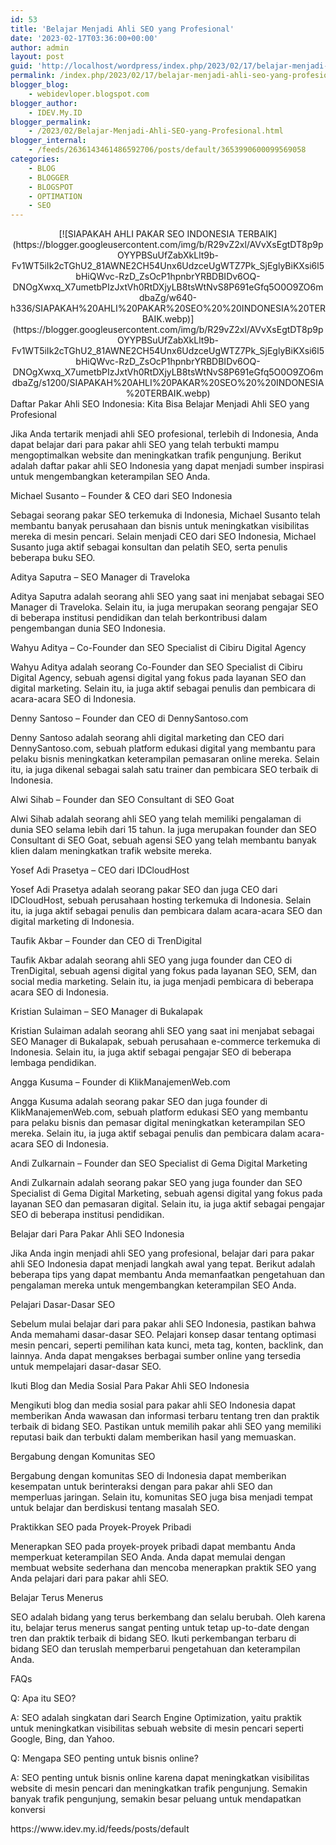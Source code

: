```yaml
---
id: 53
title: 'Belajar Menjadi Ahli SEO yang Profesional'
date: '2023-02-17T03:36:00+00:00'
author: admin
layout: post
guid: 'http://localhost/wordpress/index.php/2023/02/17/belajar-menjadi-ahli-seo-yang-profesional/'
permalink: /index.php/2023/02/17/belajar-menjadi-ahli-seo-yang-profesional/
blogger_blog:
    - webidevloper.blogspot.com
blogger_author:
    - IDEV.My.ID
blogger_permalink:
    - /2023/02/Belajar-Menjadi-Ahli-SEO-yang-Profesional.html
blogger_internal:
    - /feeds/2636143461486592706/posts/default/3653990600099569058
categories:
    - BLOG
    - BLOGGER
    - BLOGSPOT
    - OPTIMATION
    - SEO
---
```


<div style="clear: both; text-align: center;">[![SIAPAKAH AHLI PAKAR SEO  INDONESIA TERBAIK](https://blogger.googleusercontent.com/img/b/R29vZ2xl/AVvXsEgtDT8p9pOYYPBSuUfZabXkLlt9b-Fv1WT5iIk2cTGhU2_81AWNE2CH54Unx6UdzceUgWTZ7Pk_SjEglyBiKXsi6l5bHiQWvc-RzD_ZsOcP1hpnbrYRBDBIDv6OQ-DNOgXwxq_X7umetbPIzJxtVh0RtDXjyLB8tsWtNvS8P691eGfq5O0O9ZO6mdbaZg/w640-h336/SIAPAKAH%20AHLI%20PAKAR%20SEO%20%20INDONESIA%20TERBAIK.webp)](https://blogger.googleusercontent.com/img/b/R29vZ2xl/AVvXsEgtDT8p9pOYYPBSuUfZabXkLlt9b-Fv1WT5iIk2cTGhU2_81AWNE2CH54Unx6UdzceUgWTZ7Pk_SjEglyBiKXsi6l5bHiQWvc-RzD_ZsOcP1hpnbrYRBDBIDv6OQ-DNOgXwxq_X7umetbPIzJxtVh0RtDXjyLB8tsWtNvS8P691eGfq5O0O9ZO6mdbaZg/s1200/SIAPAKAH%20AHLI%20PAKAR%20SEO%20%20INDONESIA%20TERBAIK.webp)</div>Daftar Pakar Ahli SEO Indonesia: Kita Bisa Belajar Menjadi Ahli SEO yang Profesional

Jika Anda tertarik menjadi ahli SEO profesional, terlebih di Indonesia, Anda dapat belajar dari para pakar ahli SEO yang telah terbukti mampu mengoptimalkan website dan meningkatkan trafik pengunjung. Berikut adalah daftar pakar ahli SEO Indonesia yang dapat menjadi sumber inspirasi untuk mengembangkan keterampilan SEO Anda.

Michael Susanto – Founder &amp; CEO dari SEO Indonesia

Sebagai seorang pakar SEO terkemuka di Indonesia, Michael Susanto telah membantu banyak perusahaan dan bisnis untuk meningkatkan visibilitas mereka di mesin pencari. Selain menjadi CEO dari SEO Indonesia, Michael Susanto juga aktif sebagai konsultan dan pelatih SEO, serta penulis beberapa buku SEO.

Aditya Saputra – SEO Manager di Traveloka

Aditya Saputra adalah seorang ahli SEO yang saat ini menjabat sebagai SEO Manager di Traveloka. Selain itu, ia juga merupakan seorang pengajar SEO di beberapa institusi pendidikan dan telah berkontribusi dalam pengembangan dunia SEO Indonesia.

Wahyu Aditya – Co-Founder dan SEO Specialist di Cibiru Digital Agency

Wahyu Aditya adalah seorang Co-Founder dan SEO Specialist di Cibiru Digital Agency, sebuah agensi digital yang fokus pada layanan SEO dan digital marketing. Selain itu, ia juga aktif sebagai penulis dan pembicara di acara-acara SEO di Indonesia.

Denny Santoso – Founder dan CEO di DennySantoso.com

Denny Santoso adalah seorang ahli digital marketing dan CEO dari DennySantoso.com, sebuah platform edukasi digital yang membantu para pelaku bisnis meningkatkan keterampilan pemasaran online mereka. Selain itu, ia juga dikenal sebagai salah satu trainer dan pembicara SEO terbaik di Indonesia.

Alwi Sihab – Founder dan SEO Consultant di SEO Goat

Alwi Sihab adalah seorang ahli SEO yang telah memiliki pengalaman di dunia SEO selama lebih dari 15 tahun. Ia juga merupakan founder dan SEO Consultant di SEO Goat, sebuah agensi SEO yang telah membantu banyak klien dalam meningkatkan trafik website mereka.

Yosef Adi Prasetya – CEO dari IDCloudHost

Yosef Adi Prasetya adalah seorang pakar SEO dan juga CEO dari IDCloudHost, sebuah perusahaan hosting terkemuka di Indonesia. Selain itu, ia juga aktif sebagai penulis dan pembicara dalam acara-acara SEO dan digital marketing di Indonesia.

Taufik Akbar – Founder dan CEO di TrenDigital

Taufik Akbar adalah seorang ahli SEO yang juga founder dan CEO di TrenDigital, sebuah agensi digital yang fokus pada layanan SEO, SEM, dan social media marketing. Selain itu, ia juga menjadi pembicara di beberapa acara SEO di Indonesia.

Kristian Sulaiman – SEO Manager di Bukalapak

Kristian Sulaiman adalah seorang ahli SEO yang saat ini menjabat sebagai SEO Manager di Bukalapak, sebuah perusahaan e-commerce terkemuka di Indonesia. Selain itu, ia juga aktif sebagai pengajar SEO di beberapa lembaga pendidikan.

Angga Kusuma – Founder di KlikManajemenWeb.com

Angga Kusuma adalah seorang pakar SEO dan juga founder di KlikManajemenWeb.com, sebuah platform edukasi SEO yang membantu para pelaku bisnis dan pemasar digital meningkatkan keterampilan SEO mereka. Selain itu, ia juga aktif sebagai penulis dan pembicara dalam acara-acara SEO di Indonesia.

Andi Zulkarnain – Founder dan SEO Specialist di Gema Digital Marketing

Andi Zulkarnain adalah seorang pakar SEO yang juga founder dan SEO Specialist di Gema Digital Marketing, sebuah agensi digital yang fokus pada layanan SEO dan pemasaran digital. Selain itu, ia juga aktif sebagai pengajar SEO di beberapa institusi pendidikan.

Belajar dari Para Pakar Ahli SEO Indonesia

Jika Anda ingin menjadi ahli SEO yang profesional, belajar dari para pakar ahli SEO Indonesia dapat menjadi langkah awal yang tepat. Berikut adalah beberapa tips yang dapat membantu Anda memanfaatkan pengetahuan dan pengalaman mereka untuk mengembangkan keterampilan SEO Anda.

Pelajari Dasar-Dasar SEO

Sebelum mulai belajar dari para pakar ahli SEO Indonesia, pastikan bahwa Anda memahami dasar-dasar SEO. Pelajari konsep dasar tentang optimasi mesin pencari, seperti pemilihan kata kunci, meta tag, konten, backlink, dan lainnya. Anda dapat mengakses berbagai sumber online yang tersedia untuk mempelajari dasar-dasar SEO.

Ikuti Blog dan Media Sosial Para Pakar Ahli SEO Indonesia

Mengikuti blog dan media sosial para pakar ahli SEO Indonesia dapat memberikan Anda wawasan dan informasi terbaru tentang tren dan praktik terbaik di bidang SEO. Pastikan untuk memilih pakar ahli SEO yang memiliki reputasi baik dan terbukti dalam memberikan hasil yang memuaskan.

Bergabung dengan Komunitas SEO

Bergabung dengan komunitas SEO di Indonesia dapat memberikan kesempatan untuk berinteraksi dengan para pakar ahli SEO dan memperluas jaringan. Selain itu, komunitas SEO juga bisa menjadi tempat untuk belajar dan berdiskusi tentang masalah SEO.

Praktikkan SEO pada Proyek-Proyek Pribadi

Menerapkan SEO pada proyek-proyek pribadi dapat membantu Anda memperkuat keterampilan SEO Anda. Anda dapat memulai dengan membuat website sederhana dan mencoba menerapkan praktik SEO yang Anda pelajari dari para pakar ahli SEO.

Belajar Terus Menerus

SEO adalah bidang yang terus berkembang dan selalu berubah. Oleh karena itu, belajar terus menerus sangat penting untuk tetap up-to-date dengan tren dan praktik terbaik di bidang SEO. Ikuti perkembangan terbaru di bidang SEO dan teruslah memperbarui pengetahuan dan keterampilan Anda.

FAQs

Q: Apa itu SEO?

A: SEO adalah singkatan dari Search Engine Optimization, yaitu praktik untuk meningkatkan visibilitas sebuah website di mesin pencari seperti Google, Bing, dan Yahoo.

Q: Mengapa SEO penting untuk bisnis online?

A: SEO penting untuk bisnis online karena dapat meningkatkan visibilitas website di mesin pencari dan meningkatkan trafik pengunjung. Semakin banyak trafik pengunjung, semakin besar peluang untuk mendapatkan konversi

<div>https://www.idev.my.id/feeds/posts/default</div>